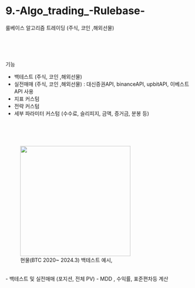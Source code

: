 # 9.-Algo_trading_-Rulebase-

룰베이스 알고리즘 트레이딩 (주식, 코인 ,해외선물)

<br>
<br>
<br>

기능 
- 백테스트 (주식, 코인 ,해외선물)
- 실전매매 (주식, 코인 ,해외선물) : 대신증권API, binanceAPI, upbitAPI, 이베스트API 사용
- 지표 커스텀
- 전략 커스텀
- 세부 파라미터 커스텀 (수수료, 슬리피지, 금액, 증거금, 분봉 등)
<br>
<br>
<br>

<figure>
  <img src="https://github.com/wjtls/9.-Algo_trading_-Rulebase-/assets/60399060/24c59cff-19b7-4ab1-8942-25aa7a76b9e5" width="300">
  <figcaption>현물(BTC 2020~ 2024.3) 백테스트 예시,  </figcaption>
</figure>
<br>
- 백테스트 및 실전매매 (포지션, 전체 PV)
- MDD , 수익률, 표준편차등 계산
